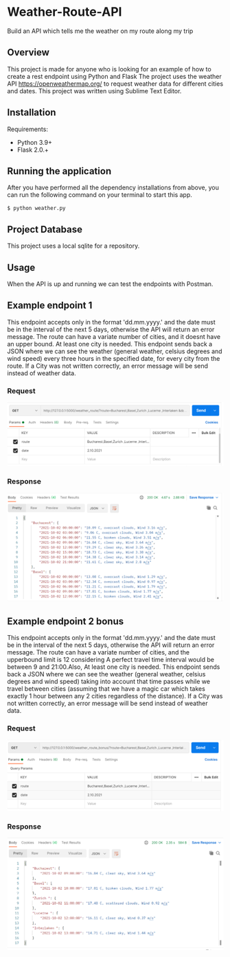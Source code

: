 # Weather-Route-API

Build an API which tells me the weather on my route along my trip


## Overview

This project is made for anyone who is looking for an example of how to create a rest endpoint using Python and Flask
The project uses the  weather API https://openweathermap.org/ to request weather data for different cities and dates.
This project was written using Sublime Text Editor.


## Installation

Requirements:

* Python 3.9+
* Flask 2.0.+


## Running the application

After you have performed all the dependency installations from above, you can run the following command on your terminal to start this app.


```shell
$ python weather.py
```


## Project Database

This project uses a local sqlite for a repository.





## Usage
When the API is up and running we can test the endpoints with Postman. 




## Example endpoint 1
This endpoint accepts only in the format 'dd.mm.yyyy.' and the date must be in the interval of the next 5 days, otherwise the API will return an error message.
The route can have a variate number of cities, and it doesnt have an upper bound. At least one city is needed. 
This endpoint sends back a JSON where we can see the weather  (general weather, celsius degrees and wind speed) every three hours in the specified date, for every city from the route. 
If a City was not written correctly, an error message will be send instead of weather data. 

### Request
![Screenshot](docs/SEND_1.PNG)


### Response
![Screenshot](docs/RESPONSE_1.PNG)


## Example endpoint 2 bonus
This endpoint accepts only in the format 'dd.mm.yyyy.' and the date must be in the interval of the next 5 days, otherwise the API will return an error message.
The route can have a variate number of cities, and the upperbound limit is 12 considering A perfect travel time interval would be between 9 and 21:00.Also,  At least one city is needed. 
This endpoint sends back a JSON where we can see the weather  (general weather, celsius degrees and wind speed) taking into account that time passes while we travel between cities (assuming that we have a magic car which takes exactly 1 hour between any 2 cities regardless of the distance).
If a City was not written correctly, an error message will be send instead of weather data. 

### Request
![Screenshot](docs/SEND_2.PNG)


### Response
![Screenshot](docs/RESPONSE_2.PNG)